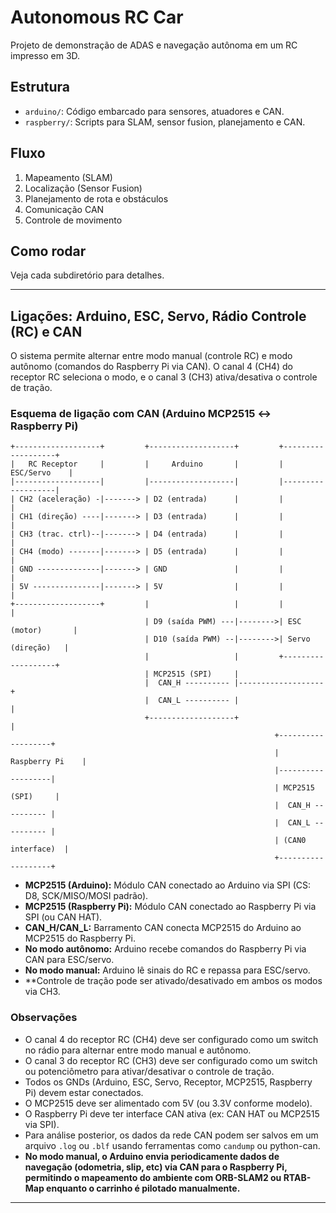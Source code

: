 # Autonomous RC Car

Projeto de demonstração de ADAS e navegação autônoma em um RC impresso em 3D.

## Estrutura

- `arduino/`: Código embarcado para sensores, atuadores e CAN.
- `raspberry/`: Scripts para SLAM, sensor fusion, planejamento e CAN.

## Fluxo

1. Mapeamento (SLAM)
2. Localização (Sensor Fusion)
3. Planejamento de rota e obstáculos
4. Comunicação CAN
5. Controle de movimento

## Como rodar

Veja cada subdiretório para detalhes.

---

## Ligações: Arduino, ESC, Servo, Rádio Controle (RC) e CAN

O sistema permite alternar entre modo manual (controle RC) e modo autônomo (comandos do Raspberry Pi via CAN). O canal 4 (CH4) do receptor RC seleciona o modo, e o canal 3 (CH3) ativa/desativa o controle de tração.

### Esquema de ligação com CAN (Arduino MCP2515 ↔ Raspberry Pi)

```
+-------------------+         +-------------------+         +-------------------+
|   RC Receptor     |         |     Arduino       |         |      ESC/Servo    |
|-------------------|         |-------------------|         |-------------------|
| CH2 (aceleração) -|-------> | D2 (entrada)      |         |                   |
| CH1 (direção) ----|-------> | D3 (entrada)      |         |                   |
| CH3 (trac. ctrl)--|-------> | D4 (entrada)      |         |                   |
| CH4 (modo) -------|-------> | D5 (entrada)      |         |                   |
| GND --------------|-------> | GND               |         |                   |
| 5V ---------------|-------> | 5V                |         |                   |
+-------------------+         |                   |         |                   |
                              | D9 (saída PWM) ---|-------->| ESC (motor)       |
                              | D10 (saída PWM) --|-------->| Servo (direção)   |
                              |                   |         +-------------------+
                              | MCP2515 (SPI)     |
                              |  CAN_H ---------- |-------------------+
                              |  CAN_L ---------- |                   |
                              +-------------------+                   |
                                                           +-------------------+
                                                           |   Raspberry Pi    |
                                                           |-------------------|
                                                           | MCP2515 (SPI)     |
                                                           |  CAN_H ---------- |
                                                           |  CAN_L ---------- |
                                                           | (CAN0 interface)  |
                                                           +-------------------+
```

- **MCP2515 (Arduino):** Módulo CAN conectado ao Arduino via SPI (CS: D8, SCK/MISO/MOSI padrão).
- **MCP2515 (Raspberry Pi):** Módulo CAN conectado ao Raspberry Pi via SPI (ou CAN HAT).
- **CAN_H/CAN_L:** Barramento CAN conecta MCP2515 do Arduino ao MCP2515 do Raspberry Pi.
- **No modo autônomo:** Arduino recebe comandos do Raspberry Pi via CAN para ESC/servo.
- **No modo manual:** Arduino lê sinais do RC e repassa para ESC/servo.
- **Controle de tração pode ser ativado/desativado em ambos os modos via CH3.

### Observações

- O canal 4 do receptor RC (CH4) deve ser configurado como um switch no rádio para alternar entre modo manual e autônomo.
- O canal 3 do receptor RC (CH3) deve ser configurado como um switch ou potenciômetro para ativar/desativar o controle de tração.
- Todos os GNDs (Arduino, ESC, Servo, Receptor, MCP2515, Raspberry Pi) devem estar conectados.
- O MCP2515 deve ser alimentado com 5V (ou 3.3V conforme modelo).
- O Raspberry Pi deve ter interface CAN ativa (ex: CAN HAT ou MCP2515 via SPI).
- Para análise posterior, os dados da rede CAN podem ser salvos em um arquivo `.log` ou `.blf` usando ferramentas como `candump` ou python-can.
- **No modo manual, o Arduino envia periodicamente dados de navegação (odometria, slip, etc) via CAN para o Raspberry Pi, permitindo o mapeamento do ambiente com ORB-SLAM2 ou RTAB-Map enquanto o carrinho é pilotado manualmente.**

---
